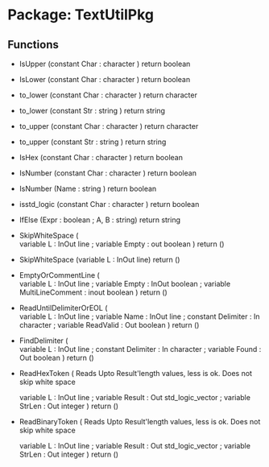 # Package: TextUtilPkg
## Functions
- IsUpper <font id="function_arguments">(constant Char : character )</font> <font id="function_return">return boolean</font>
- IsLower <font id="function_arguments">(constant Char : character )</font> <font id="function_return">return boolean</font>
- to_lower <font id="function_arguments">(constant Char : character )</font> <font id="function_return">return character</font>
- to_lower <font id="function_arguments">(constant Str : string )</font> <font id="function_return">return string</font>
- to_upper <font id="function_arguments">(constant Char : character )</font> <font id="function_return">return character</font>
- to_upper <font id="function_arguments">(constant Str : string )</font> <font id="function_return">return string</font>
- IsHex <font id="function_arguments">(constant Char : character )</font> <font id="function_return">return boolean</font>
- IsNumber <font id="function_arguments">(constant Char : character )</font> <font id="function_return">return boolean</font>
- IsNumber <font id="function_arguments">(Name : string )</font> <font id="function_return">return boolean</font>
- isstd_logic <font id="function_arguments">(constant Char : character )</font> <font id="function_return">return boolean</font>
- IfElse <font id="function_arguments">(Expr : boolean ; A, B : string)</font> <font id="function_return">return string</font>
- SkipWhiteSpace <font id="function_arguments">(  
    variable L     : InOut line ;
    variable Empty : out   boolean
  )</font> <font id="function_return">return ()</font>
- SkipWhiteSpace <font id="function_arguments">(variable L : InOut line)</font> <font id="function_return">return ()</font>
- EmptyOrCommentLine <font id="function_arguments">(  
    variable L                : InOut  line ;
    variable Empty            : InOut  boolean ;
    variable MultiLineComment : inout  boolean 
  )</font> <font id="function_return">return ()</font>
- ReadUntilDelimiterOrEOL <font id="function_arguments">(  
    variable L         : InOut line ; 
    variable Name      : InOut line ; 
    constant Delimiter : In    character ;
    variable ReadValid : Out   boolean 
  )</font> <font id="function_return">return ()</font>
- FindDelimiter <font id="function_arguments">(  
    variable L                : InOut line ; 
    constant Delimiter        : In    character ;
    variable Found            : Out   boolean 
  )</font> <font id="function_return">return ()</font>
- ReadHexToken <font id="function_arguments">(   Reads Upto Result'length values, less is ok.
   Does not skip white space
  
    variable L      : InOut line ;
    variable Result : Out   std_logic_vector ;
    variable StrLen : Out   integer 
  )</font> <font id="function_return">return ()</font>
- ReadBinaryToken <font id="function_arguments">(   Reads Upto Result'length values, less is ok.
   Does not skip white space
  
    variable L      : InOut line ;
    variable Result : Out   std_logic_vector ;
    variable StrLen : Out   integer 
  )</font> <font id="function_return">return ()</font>
